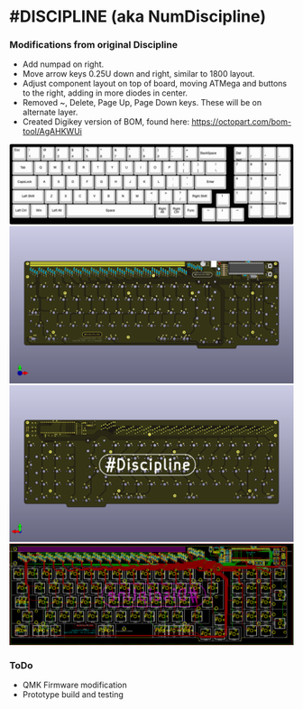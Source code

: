 # #DISCIPLINE (aka NumDiscipline)

### Modifications from original Discipline 

- Add numpad on right.
- Move arrow keys 0.25U down and right, similar to 1800 layout. 
- Adjust component layout on top of board, moving ATMega and buttons to the right, adding in more diodes in center. 
- Removed ~, Delete, Page Up, Page Down keys. These will be on alternate layer. 
- Created Digikey version of BOM, found here: https://octopart.com/bom-tool/AgAHKWUi

![](./images/NumDiscipline-layout.jpg)
![](./images/NumDiscipline-pcb-front.png)
![](./images/NumDiscipline-pcb-back.png)
![](./images/NumDiscipline-layers.png)


### ToDo 
- QMK Firmware modification
- Prototype build and testing